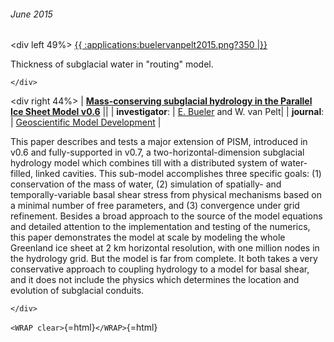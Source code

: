 ###### June 2015

\<div left 49%\> [{{ :applications:buelervanpelt2015.png?350
\|}}](http://www.geosci-model-dev.net/8/1613/2015/)

Thickness of subglacial water in \"routing\" model.

```{=html}
</div>
```
\<div right 44%\> \| **[Mass-conserving subglacial hydrology in the
Parallel Ice Sheet Model
v0.6](http://www.geosci-model-dev.net/8/1613/2015/)** \|\|
\| **investigator**: \| [E.
Bueler](http://bueler.github.io/) and W. van Pelt\| \|
**journal**: \| [Geoscientific Model
Development](http://www.geoscientific-model-development.net/index.html)
\|

This paper describes and tests a major extension of PISM, introduced in
v0.6 and fully-supported in v0.7, a two-horizontal-dimension subglacial
hydrology model which combines till with a distributed system of
water-filled, linked cavities. This sub-model accomplishes three
specific goals: (1) conservation of the mass of water, (2) simulation of
spatially- and temporally-variable basal shear stress from physical
mechanisms based on a minimal number of free parameters, and (3)
convergence under grid refinement. Besides a broad approach to the
source of the model equations and detailed attention to the
implementation and testing of the numerics, this paper demonstrates the
model at scale by modeling the whole Greenland ice sheet at 2 km
horizontal resolution, with one million nodes in the hydrology grid. But
the model is far from complete. It both takes a very conservative
approach to coupling hydrology to a model for basal shear, and it does
not include the physics which determines the location and evolution of
subglacial conduits.

```{=html}
</div>
```
`<WRAP clear>`{=html}`</WRAP>`{=html}
